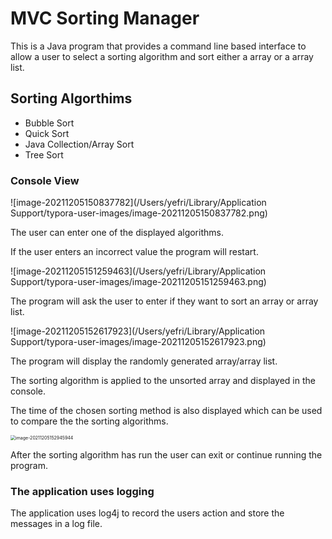 # MVC Sorting Manager
This is a Java program that provides a command line based interface to allow a user to select a sorting algorithm and sort either a array or a array list.

## Sorting Algorthims

- Bubble Sort
- Quick Sort
- Java Collection/Array Sort
- Tree Sort

### Console View

![image-20211205150837782](/Users/yefri/Library/Application Support/typora-user-images/image-20211205150837782.png)

The user can enter one of the displayed algorithms. 

If the user enters an incorrect value the program will restart.

![image-20211205151259463](/Users/yefri/Library/Application Support/typora-user-images/image-20211205151259463.png)

The program will ask the user to enter if they want to sort an array or array list.

![image-20211205152617923](/Users/yefri/Library/Application Support/typora-user-images/image-20211205152617923.png)

The program will display the randomly generated array/array list.

The sorting algorithm is applied to the unsorted array and displayed in the console.

The time of the chosen sorting method is also displayed which can be used to compare the the sorting algorithms.

<img src="/Users/yefri/Library/Application Support/typora-user-images/image-20211205152945944.png" alt="image-20211205152945944" style="zoom:50%;" />

After the sorting algorithm has run the user can exit or continue running the program.

### The application uses logging

The application uses log4j to record the users action and store the messages in a log file.
